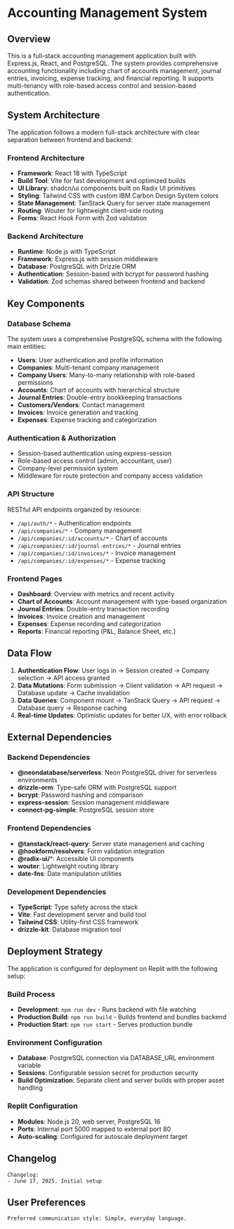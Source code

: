 # Accounting Management System

## Overview

This is a full-stack accounting management application built with Express.js, React, and PostgreSQL. The system provides comprehensive accounting functionality including chart of accounts management, journal entries, invoicing, expense tracking, and financial reporting. It supports multi-tenancy with role-based access control and session-based authentication.

## System Architecture

The application follows a modern full-stack architecture with clear separation between frontend and backend:

### Frontend Architecture
- **Framework**: React 18 with TypeScript
- **Build Tool**: Vite for fast development and optimized builds
- **UI Library**: shadcn/ui components built on Radix UI primitives
- **Styling**: Tailwind CSS with custom IBM Carbon Design System colors
- **State Management**: TanStack Query for server state management
- **Routing**: Wouter for lightweight client-side routing
- **Forms**: React Hook Form with Zod validation

### Backend Architecture
- **Runtime**: Node.js with TypeScript
- **Framework**: Express.js with session middleware
- **Database**: PostgreSQL with Drizzle ORM
- **Authentication**: Session-based with bcrypt for password hashing
- **Validation**: Zod schemas shared between frontend and backend

## Key Components

### Database Schema
The system uses a comprehensive PostgreSQL schema with the following main entities:
- **Users**: User authentication and profile information
- **Companies**: Multi-tenant company management
- **Company Users**: Many-to-many relationship with role-based permissions
- **Accounts**: Chart of accounts with hierarchical structure
- **Journal Entries**: Double-entry bookkeeping transactions
- **Customers/Vendors**: Contact management
- **Invoices**: Invoice generation and tracking
- **Expenses**: Expense tracking and categorization

### Authentication & Authorization
- Session-based authentication using express-session
- Role-based access control (admin, accountant, user)
- Company-level permission system
- Middleware for route protection and company access validation

### API Structure
RESTful API endpoints organized by resource:
- `/api/auth/*` - Authentication endpoints
- `/api/companies/*` - Company management
- `/api/companies/:id/accounts/*` - Chart of accounts
- `/api/companies/:id/journal-entries/*` - Journal entries
- `/api/companies/:id/invoices/*` - Invoice management
- `/api/companies/:id/expenses/*` - Expense tracking

### Frontend Pages
- **Dashboard**: Overview with metrics and recent activity
- **Chart of Accounts**: Account management with type-based organization
- **Journal Entries**: Double-entry transaction recording
- **Invoices**: Invoice creation and management
- **Expenses**: Expense recording and categorization
- **Reports**: Financial reporting (P&L, Balance Sheet, etc.)

## Data Flow

1. **Authentication Flow**: User logs in → Session created → Company selection → API access granted
2. **Data Mutations**: Form submission → Client validation → API request → Database update → Cache invalidation
3. **Data Queries**: Component mount → TanStack Query → API request → Database query → Response caching
4. **Real-time Updates**: Optimistic updates for better UX, with error rollback

## External Dependencies

### Backend Dependencies
- **@neondatabase/serverless**: Neon PostgreSQL driver for serverless environments
- **drizzle-orm**: Type-safe ORM with PostgreSQL support
- **bcrypt**: Password hashing and comparison
- **express-session**: Session management middleware
- **connect-pg-simple**: PostgreSQL session store

### Frontend Dependencies
- **@tanstack/react-query**: Server state management and caching
- **@hookform/resolvers**: Form validation integration
- **@radix-ui/***: Accessible UI components
- **wouter**: Lightweight routing library
- **date-fns**: Date manipulation utilities

### Development Dependencies
- **TypeScript**: Type safety across the stack
- **Vite**: Fast development server and build tool
- **Tailwind CSS**: Utility-first CSS framework
- **drizzle-kit**: Database migration tool

## Deployment Strategy

The application is configured for deployment on Replit with the following setup:

### Build Process
- **Development**: `npm run dev` - Runs backend with file watching
- **Production Build**: `npm run build` - Builds frontend and bundles backend
- **Production Start**: `npm run start` - Serves production bundle

### Environment Configuration
- **Database**: PostgreSQL connection via DATABASE_URL environment variable
- **Sessions**: Configurable session secret for production security
- **Build Optimization**: Separate client and server builds with proper asset handling

### Replit Configuration
- **Modules**: Node.js 20, web server, PostgreSQL 16
- **Ports**: Internal port 5000 mapped to external port 80
- **Auto-scaling**: Configured for autoscale deployment target

## Changelog

```
Changelog:
- June 17, 2025. Initial setup
```

## User Preferences

```
Preferred communication style: Simple, everyday language.
```